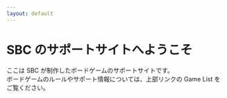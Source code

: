 ```yaml
---
layout: default
---
```


# **SBC のサポートサイトへようこそ**

ここは SBC が制作したボードゲームのサポートサイトです。  
ボードゲームのルールやサポート情報については、上部リンクの Game List をご覧ください。

